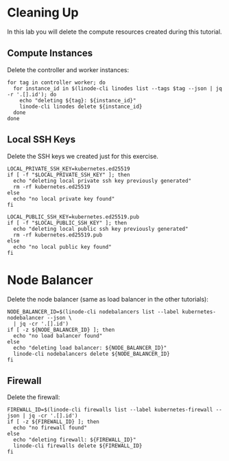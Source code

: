# Cleaning Up

In this lab you will delete the compute resources created during this tutorial.

## Compute Instances

Delete the controller and worker instances:

```
for tag in controller worker; do
  for instance_id in $(linode-cli linodes list --tags $tag --json | jq -r '.[].id'); do
    echo "deleting ${tag}: ${instance_id}"
    linode-cli linodes delete ${instance_id}
  done
done
```

## Local SSH Keys

Delete the SSH keys we created just for this exercise.

```
LOCAL_PRIVATE_SSH_KEY=kubernetes.ed25519
if [ -f "$LOCAL_PRIVATE_SSH_KEY" ]; then
  echo "deleting local private ssh key previously generated"
  rm -rf kubernetes.ed25519
else
  echo "no local private key found"
fi

LOCAL_PUBLIC_SSH_KEY=kubernetes.ed25519.pub
if [ -f "$LOCAL_PUBLIC_SSH_KEY" ]; then
  echo "deleting local public ssh key previously generated"
  rm -rf kubernetes.ed25519.pub
else
  echo "no local public key found"
fi
```

# Node Balancer

Delete the node balancer (same as load balancer in the other tutorials):

```
NODE_BALANCER_ID=$(linode-cli nodebalancers list --label kubernetes-nodebalancer --json \
  | jq -cr '.[].id')
if [ -z ${NODE_BALANCER_ID} ]; then
  echo "no load balancer found"
else
  echo "deleting load balancer: ${NODE_BALANCER_ID}"
  linode-cli nodebalancers delete ${NODE_BALANCER_ID}
fi
```

## Firewall

Delete the firewall:

```
FIREWALL_ID=$(linode-cli firewalls list --label kubernetes-firewall --json | jq -cr '.[].id')
if [ -z ${FIREWALL_ID} ]; then
  echo "no firewall found"
else
  echo "deleting firewall: ${FIREWALL_ID}"
  linode-cli firewalls delete ${FIREWALL_ID}
fi
```

